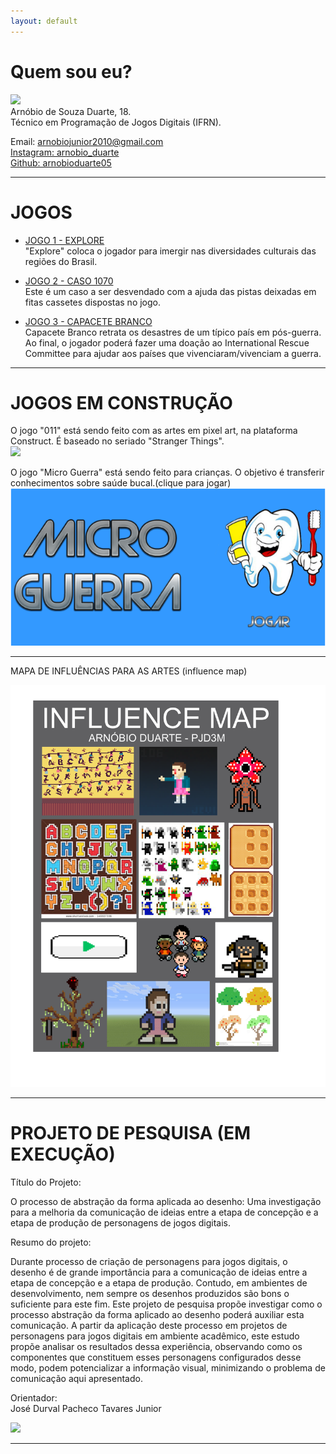 ```yaml
---
layout: default
---
```

# Quem sou eu?
   ![](arno.jpg)  
Arnóbio de Souza Duarte, 18.  
Técnico em Programação de Jogos Digitais (IFRN).  

Email: arnobiojunior2010@gmail.com  
[Instagram: arnobio_duarte](https://www.instagram.com/arnobio_duarte/)  
[Github: arnobioduarte05](https://github.com/arnobioduarte05)  

* * * 

# JOGOS

* [JOGO 1 - EXPLORE](https://thewordkh.github.io/Explore/)  
"Explore" coloca o jogador para imergir nas diversidades culturais das regiões do Brasil.


* [JOGO 2 - CASO 1070](https://leonardofelipe.github.io/CASO1070/)  
Este é um caso a ser desvendado com a ajuda das pistas deixadas em fitas cassetes dispostas no jogo.


* [JOGO 3 - CAPACETE BRANCO](https://zevictor.github.io/CapWhite/)  
Capacete Branco retrata os desastres de um típico país em pós-guerra. Ao final, o jogador poderá fazer uma doação ao International Rescue Committee para ajudar aos países que vivenciaram/vivenciam a guerra.

* * *

# JOGOS EM CONSTRUÇÃO
O jogo "011" está sendo feito com as artes em pixel art, na plataforma Construct. É baseado no seriado "Stranger Things".    
![](011.png)    

O jogo "Micro Guerra" está sendo feito para crianças. O objetivo é transferir conhecimentos sobre saúde bucal.(clique para jogar)
[![](jo.png)](https://zevictor.github.io/MicroGuerra/)

* * *

MAPA DE INFLUÊNCIAS PARA AS ARTES (influence map)

![](map.png)

* * * 
# PROJETO DE PESQUISA (EM EXECUÇÃO)  
Título do Projeto:  

O processo de abstração da forma aplicada ao desenho: Uma investigação para a melhoria da comunicação de ideias entre a etapa de concepção e a etapa de produção de personagens de jogos digitais.  

Resumo do projeto:  

Durante processo de criação de personagens para jogos digitais, o desenho é de grande importância para a comunicação de ideias entre a etapa de concepção e a etapa de produção. Contudo, em ambientes de desenvolvimento, nem sempre os desenhos produzidos são bons o suficiente para este fim. Este projeto de pesquisa propõe investigar como o processo abstração da forma aplicado ao desenho poderá auxiliar esta comunicação. A partir da aplicação deste processo em projetos de personagens para jogos digitais em ambiente acadêmico, este estudo propõe analisar os resultados dessa experiência, observando como os componentes que constituem esses personagens configurados desse modo, podem potencializar a informação visual, minimizando o problema de comunicação aqui apresentado.  

Orientador:  
José Durval Pacheco Tavares Junior

![](http://portal.ifrn.edu.br/++resource++ifrn.tema2011.images/logo.png)
  
* * * 
